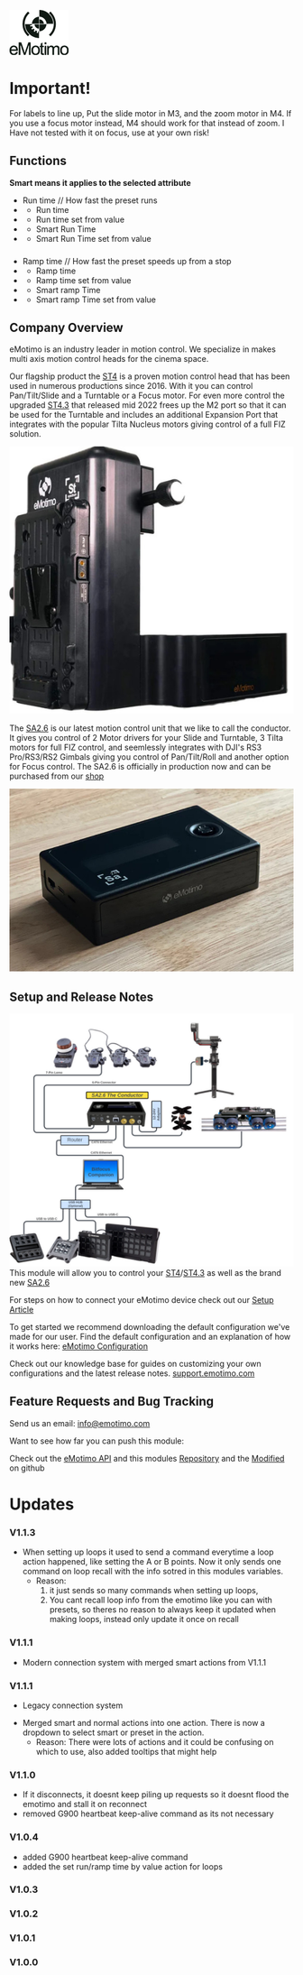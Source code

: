 ![eMotimo Logo](logo.png)

# Important!
For labels to line up, Put the slide motor in M3, and the zoom motor in M4.
If you use a focus motor instead, M4 should work for that instead of zoom.
I Have not tested with it on focus, use at your own risk!


## Functions
**Smart means it applies to the selected attribute**
* Run time // How fast the preset runs
* * Run time
* * Run time set from value
* * Smart Run Time
* * Smart Run Time set from value
###
* Ramp time // How fast the preset speeds up from a stop
* * Ramp time
* * Ramp time set from value
* * Smart ramp Time
* * Smart ramp Time set from value

## Company Overview
eMotimo is an industry leader in motion control. We specialize in makes multi axis motion control heads for the cinema space. 

Our flagship product the [ST4](https://emotimo.com/products/st4?variant=18140355887201) is a proven motion control head that has been used in numerous productions since 2016. With it you can control Pan/Tilt/Slide and a Turntable or a Focus motor. For even more control the upgraded [ST4.3](https://emotimo.com/products/st4?variant=42138608140469) that released mid 2022 frees up the M2 port so that it can be used for the Turntable and includes an additional Expansion Port that integrates with the popular Tilta Nucleus motors giving control of a full FIZ solution.

![ST4](ST4.jpg)


The [SA2.6](https://emotimo.com/pages/sa2point6) is our latest motion control unit that we like to call the conductor. It gives you control of 2 Motor drivers for your Slide and Turntable, 3 Tilta motors for full FIZ control, and seemlessly integrates with DJI's RS3 Pro/RS3/RS2 Gimbals giving you control of Pan/Tilt/Roll and another option for Focus control. The SA2.6 is officially in production now and can be purchased from our [shop](https://emotimo.com/products/sa2-6-controller?_pos=2&_psq=SA&_ss=e&_v=1.0&variant=42925931462837)

![SA2.6](SA2.6.jpg)

## Setup and Release Notes 
![StreamdeckArchitecture](StreamDeckArchitecture_092023.jpg)
This module will allow you to control your [ST4](https://emotimo.com/products/st4?variant=18140355887201)/[ST4.3](https://emotimo.com/products/st4?variant=42138608140469) as well as the brand new [SA2.6](https://emotimo.com/pages/sa2point6)

For steps on how to connect your eMotimo device check out our [Setup Article](https://support.emotimo.com/hc/en-us/articles/16468918293773-1-Getting-Started-ST4-ST4-3)

To get started we recommend downloading the default configuration we've made for our user. Find the default configuration and an explanation of how it works here: [eMotimo Configuration](https://support.emotimo.com/hc/en-us/articles/16472089694221-2-Stream-Deck-Configuration)

Check out our knowledge base for guides on customizing your own configurations and the latest release notes.
[support.emotimo.com](https://support.emotimo.com/hc/en-us/categories/360003772632-StreamDeck-and-BitFocus-Companion-with-the-eMotimo-ST4-and-ST4-3)

## Feature Requests and Bug Tracking
Send us an email: info@emotimo.com

Want to see how far you can push this module:

Check out the [eMotimo API](https://support.emotimo.com/hc/en-us/articles/360007015111-The-eMotimo-ST4-API) and this modules [Repository](https://github.com/bitfocus/companion-module-emotimo-st4) and the [Modified](https://github.com/GermyCode/companion-module-fm-emotimo) on github


# Updates
### V1.1.3
* When setting up loops it used to send a command everytime a loop action happened, like setting the A or B points. Now it only sends one command on loop recall with the info sotred in this modules variables. 
  * Reason: 
    1. it just sends so many commands when setting up loops, 
    2. You cant recall loop info from the emotimo like you can with presets, so theres no reason to always keep it updated when making loops, instead only update it once on recall

### V1.1.1
* Modern connection system with merged smart actions from V1.1.1

### V1.1.1
* Legacy connection system
- Merged smart and normal actions into one action. There is now a dropdown to select smart or preset in the action. 
  * Reason: There were lots of actions and it could be confusing on which to use, also added tooltips that might help

### V1.1.0
* If it disconnects, it doesnt keep piling up requests so it doesnt flood the emotimo and stall it on reconnect
* removed G900 heartbeat keep-alive command as its not necessary

### V1.0.4
* added G900 heartbeat keep-alive command
* added the set run/ramp time by value action for loops

### V1.0.3

### V1.0.2

### V1.0.1

### V1.0.0
